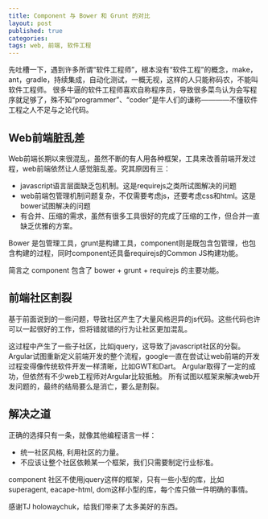 ```yaml
---
title: Component 与 Bower 和 Grunt 的对比
layout: post
published: true
categories: 
tags: web, 前端, 软件工程
---
```



先吐槽一下，遇到许多所谓“软件工程师”，根本没有“软件工程”的概念，make，ant，gradle，持续集成，自动化测试，一概无视，这样的人只能称码农，不能叫软件工程师。
很多牛逼的软件工程师喜欢自称程序员，导致很多菜鸟认为会写程序就足够了，殊不知“programmer”、“coder”是牛人们的谦称————不懂软件工程之人不足与之论代码。

## Web前端脏乱差

Web前端长期以来很混乱，虽然不断的有人用各种框架，工具来改善前端开发过程，web前端依然让人感觉脏乱差。究其原因有三：
* javascript语言层面缺乏包机制。这是requirejs之类所试图解决的问题
* web前端包管理机制问题复杂，不仅需要考虑js，还要考虑css和html。这是bower试图解决的问题
* 有合并、压缩的需求，虽然有很多工具很好的完成了压缩的工作，但合并一直缺乏优雅的方案。

Bower 是包管理工具，grunt是构建工具，component则是既包含包管理，也包含构建的过程，同时component还具备requirejs的Common JS构建功能。

简言之 component 包含了 bower + grunt + requirejs 的主要功能。

## 前端社区割裂

基于前面说到的一些问题，导致社区产生了大量风格迥异的js代码。这些代码也许可以一起很好的工作，但将错就错的行为让社区更加混乱。

这过程中产生了一些子社区，比如jquery，这导致了javascript社区的分裂。
Argular试图重新定义前端开发的整个流程，google一直在尝试让web前端的开发过程变得像传统软件开发一样清晰，比如GWT和Dart。
Argular取得了一定的成功，但依然有不少web工程师对Argular比较抵触。
所有试图以框架来解决web开发问题的，最终的结局要么是消亡，要么是割裂。

## 解决之道

正确的选择只有一条，就像其他编程语言一样：

* 统一社区风格, 利用社区的力量。
* 不应该让整个社区依赖某一个框架，我们只需要制定行业标准。

component 社区不使用jquery这样的框架，只有一些小型的库，比如superagent, eacape-html, dom这样小型的库，每个库只做一件明确的事情。

感谢TJ holowaychuk，给我们带来了太多美好的东西。
